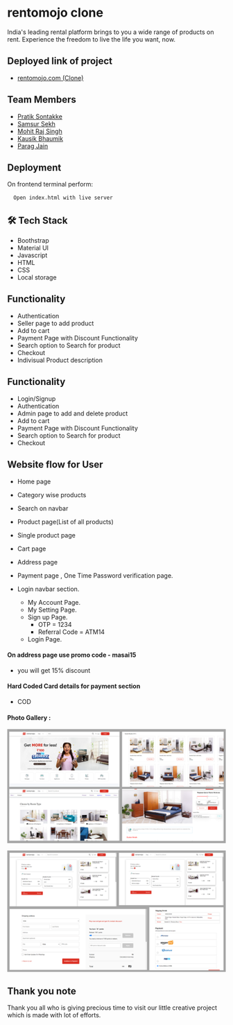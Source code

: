 
# rentomojo clone 

India's leading rental platform brings to you a wide range of products on rent. Experience the freedom to live the life you want, now.

## Deployed link of project
- <a href="https://jovial-dusk-c6ab4b.netlify.app">rentomojo.com (Clone)</a>

## Team Members

<ul>
  <li><a href="https://github.com/pratiksontakke">Pratik Sontakke</a></li>
  <li><a href="https://github.com/Samsursekh">Samsur Sekh</a></li>
  <li><a href="https://github.com/Mohit-6164">Mohit Raj Singh</a></li>
  <li><a href="https://github.com/Loki343">Kausik Bhaumik</a></li>
  <li><a href="https://github.com/iesparag">Parag Jain</a></li>
</ul>


## Deployment

On frontend terminal perform:

```bash
  Open index.html with live server
```



## 🛠 Tech Stack

- Boothstrap
- Material UI
- Javascript
- HTML
- CSS
- Local storage

## Functionality

- Authentication
- Seller page to add product
- Add to cart
- Payment Page with Discount Functionality
- Search option to Search for product
- Checkout
- Indivisual Product description

## Functionality

- Login/Signup
- Authentication
- Admin page to add and delete product
- Add to cart
- Payment Page with Discount Functionality
- Search option to Search for product
- Checkout

## Website flow for User

- Home page

- Category wise products

- Search on navbar

- Product page(List of all products)

- Single product page

- Cart page

- Address page

- Payment page , One Time Password verification page.

- Login navbar section.
    - My Account Page.
    - My Setting Page.
    - Sign up Page.
        - OTP = 1234
        - Referral Code = ATM14
    - Login Page.
    

#### On address page use promo code - masai15

- you will  get 15% discount


#### Hard Coded Card details for payment section

- COD

#### Photo Gallery :
![rentomojo-webite](./images/readme/1.png)

![rentomojo-webite](./images/readme/2.png)

## Thank you note
Thank you all who is giving precious time to visit our little creative project which is made with lot of efforts.